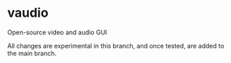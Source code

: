 # vaudio
Open-source video and audio GUI

All changes are experimental in this branch, and once tested, are added to the main branch.
